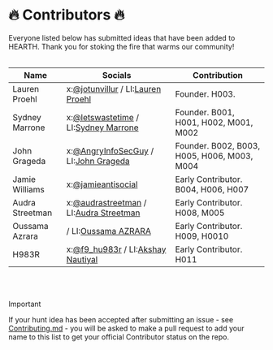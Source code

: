 # 🔥 Contributors 🔥
Everyone listed below has submitted ideas that have been added to HEARTH. Thank you for stoking the fire that warms our community!
<br></br>

| Name          | Socials | Contribution |
| ------------- | ------- | ------------ |
| Lauren Proehl | x:[@jotunvillur](https://x.com/jotunvillur) / LI:[Lauren Proehl](https://www.linkedin.com/in/laurenproehl/) | Founder. H003. |
| Sydney Marrone | x:[@letswastetime](https://x.com/letswastetime) / LI:[Sydney Marrone](https://www.linkedin.com/in/sydneymarrone/) | Founder. B001, H001, H002, M001, M002 |
| John Grageda | x:[@AngryInfoSecGuy](https://x.com/AngryInfoSecGuy) / LI:[John Grageda](https://www.linkedin.com/in/johngrageda/) | Founder. B002, B003, H005, H006, M003, M004 | 
| Jamie Williams |  x:[@jamieantisocial](https://x.com/jamieantisocial) | Early Contributor. B004, H006, H007 |
| Audra Streetman | x:[@audrastreetman](https://x.com/audrastreetman) / LI:[Audra Streetman](https://www.linkedin.com/in/audrastreetman/) | Early Contributor. H008, M005 | 
| Oussama Azrara |  / LI:[Oussama AZRARA ](https://www.linkedin.com/in/azrara/) | Early Contributor. H009, H0010 |
| H983R | x:[@f9_hu983r](https://x.com/F9_HU983R) / LI:[Akshay Nautiyal](https://www.linkedin.com/in/akshaynautiyal) | Early Contributor. H011 |

<br> </br>
>[!IMPORTANT]
>If your hunt idea has been accepted after submitting an issue - see [Contributing.md](https://github.com/triw0lf/HEARTH/blob/main/Keepers/Contributing.md) - you will be asked to make a pull request to add your name to this list to get your official Contributor status on the repo.

